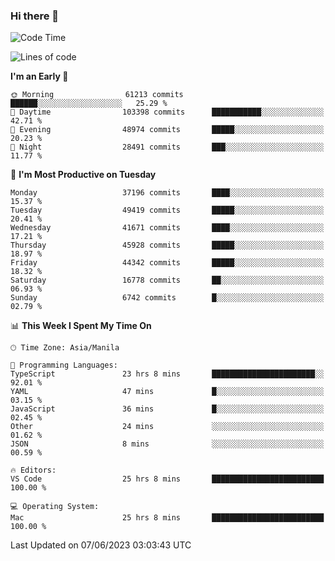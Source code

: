 ### Hi there 👋

<!--START_SECTION:waka-->
![Code Time](http://img.shields.io/badge/Code%20Time-4%2C038%20hrs%2024%20mins-blue)

![Lines of code](https://img.shields.io/badge/From%20Hello%20World%20I%27ve%20Written-99.6%20million%20lines%20of%20code-blue)

**I'm an Early 🐤** 

```text
🌞 Morning                61213 commits       ██████░░░░░░░░░░░░░░░░░░░   25.29 % 
🌆 Daytime                103398 commits      ███████████░░░░░░░░░░░░░░   42.71 % 
🌃 Evening                48974 commits       █████░░░░░░░░░░░░░░░░░░░░   20.23 % 
🌙 Night                  28491 commits       ███░░░░░░░░░░░░░░░░░░░░░░   11.77 % 
```
📅 **I'm Most Productive on Tuesday** 

```text
Monday                   37196 commits       ████░░░░░░░░░░░░░░░░░░░░░   15.37 % 
Tuesday                  49419 commits       █████░░░░░░░░░░░░░░░░░░░░   20.41 % 
Wednesday                41671 commits       ████░░░░░░░░░░░░░░░░░░░░░   17.21 % 
Thursday                 45928 commits       █████░░░░░░░░░░░░░░░░░░░░   18.97 % 
Friday                   44342 commits       █████░░░░░░░░░░░░░░░░░░░░   18.32 % 
Saturday                 16778 commits       ██░░░░░░░░░░░░░░░░░░░░░░░   06.93 % 
Sunday                   6742 commits        █░░░░░░░░░░░░░░░░░░░░░░░░   02.79 % 
```


📊 **This Week I Spent My Time On** 

```text
🕑︎ Time Zone: Asia/Manila

💬 Programming Languages: 
TypeScript               23 hrs 8 mins       ███████████████████████░░   92.01 % 
YAML                     47 mins             █░░░░░░░░░░░░░░░░░░░░░░░░   03.15 % 
JavaScript               36 mins             █░░░░░░░░░░░░░░░░░░░░░░░░   02.45 % 
Other                    24 mins             ░░░░░░░░░░░░░░░░░░░░░░░░░   01.62 % 
JSON                     8 mins              ░░░░░░░░░░░░░░░░░░░░░░░░░   00.59 % 

🔥 Editors: 
VS Code                  25 hrs 8 mins       █████████████████████████   100.00 % 

💻 Operating System: 
Mac                      25 hrs 8 mins       █████████████████████████   100.00 % 
```


 Last Updated on 07/06/2023 03:03:43 UTC
<!--END_SECTION:waka-->


<!--
**rad182/rad182** is a ✨ _special_ ✨ repository because its `README.md` (this file) appears on your GitHub profile.

Here are some ideas to get you started:

- 🔭 I’m currently working on ...
- 🌱 I’m currently learning ...
- 👯 I’m looking to collaborate on ...
- 🤔 I’m looking for help with ...
- 💬 Ask me about ...
- 📫 How to reach me: ...
- 😄 Pronouns: ...
- ⚡ Fun fact: ...
-->
